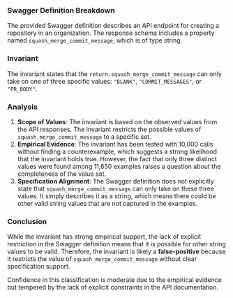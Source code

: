 ### Swagger Definition Breakdown
The provided Swagger definition describes an API endpoint for creating a repository in an organization. The response schema includes a property named `squash_merge_commit_message`, which is of type string. 

### Invariant
The invariant states that the `return.squash_merge_commit_message` can only take on one of three specific values: `"BLANK"`, `"COMMIT_MESSAGES"`, or `"PR_BODY"`. 

### Analysis
1. **Scope of Values**: The invariant is based on the observed values from the API responses. The invariant restricts the possible values of `squash_merge_commit_message` to a specific set. 
2. **Empirical Evidence**: The invariant has been tested with 10,000 calls without finding a counterexample, which suggests a strong likelihood that the invariant holds true. However, the fact that only three distinct values were found among 11,650 examples raises a question about the completeness of the value set. 
3. **Specification Alignment**: The Swagger definition does not explicitly state that `squash_merge_commit_message` can only take on these three values. It simply describes it as a string, which means there could be other valid string values that are not captured in the examples. 

### Conclusion
While the invariant has strong empirical support, the lack of explicit restriction in the Swagger definition means that it is possible for other string values to be valid. Therefore, the invariant is likely a **false-positive** because it restricts the value of `squash_merge_commit_message` without clear specification support. 

Confidence in this classification is moderate due to the empirical evidence but tempered by the lack of explicit constraints in the API documentation.
